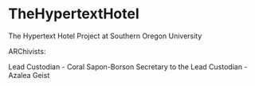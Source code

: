 # TheHypertextHotel
The Hypertext Hotel Project at Southern Oregon University

ARChivists:

Lead Custodian - Coral Sapon-Borson
Secretary to the Lead Custodian - Azalea Geist
